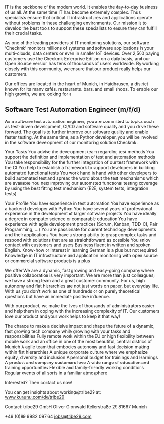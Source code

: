 
IT is the backbone of the modern world. It enables the day-to-day business of us all. At the same time IT has become extremely complex. Thus, specialists ensure that 
critical IT infrastructures and applications operate without problems in these challenging environments. Our mission is to develop the best tools to support these 
specialists to ensure they can fulfill their crucial tasks.

As one of the leading providers of IT monitoring solutions, our software ‘Checkmk’ monitors millions of systems and software applications in your multi-clouds, data 
centers or even in smaller IoT devices. Over 2,500 paying customers use the Checkmk Enterprise Edition on a daily basis, and our Open Source version has tens of 
thousands of users worldwide. By working closely with this community, we ensure that our product really helps our customers.

Our offices are located in the heart of Munich, in Haidhausen, a district known for its many cafés, restaurants, bars, and small shops. To enable our high growth, we 
are looking for a

## Software Test Automation Engineer (m/f/d)
As a software test automation engineer, you are committed to topics such as test-driven development, CI/CD and software quality and you drive these forward. The goal 
is to further improve our software quality and enable faster testing. At the same time, as a Python developer, you will be involved in the software development of our 
monitoring solution Checkmk.

Your Tasks
You advise the development team regarding test methods
You support the definition and implementation of test and automation methods
You take responsibility for the further integration of our test framework with the CI
You help to establish a framework to support developers in building automated functional tests
You work hand in hand with other developers to build automated test and spread the word about the test mechanisms which are available
You help improving our automated functional testing coverage by using the best fitting test mechanism (E2E, system tests, integration tests)
 
Your Profile
You have experience in test automation
You have experience as a backend developer with Python
You have several years of professional experience in the development of larger software projects
You have ideally a degree in computer science or comparable education
You have experience with agile development practices (Scrum, Kanban, TDD, CI, Pair Programming, …)
You are passionate for current technology developments and their applications
You have a strong ability to grasp complex tasks and respond with solutions that are as straightforward as possible
You enjoy contact with customers and users
Business fluent in written and spoken English. Know-how or interest in learning German is a plus but not required
Knowledge in IT infrastructure and application monitoring with open source or commercial software products is a plus
 
We offer
We are a dynamic, fast growing and easy-going company where positive collaboration is very important. We are more than just colleagues; we have a strong team and a 
great customer community. For us, high autonomy and flat hierarchies are not just words on paper, but everyday life. With us you don’t work as one of hundreds or on 
purely theoretical questions but have an immediate positive influence.

With our product, we make the lives of thousands of administrators easier and help them in coping with the increasing complexity of IT. Our customers love our product
and your work helps to keep it that way!

The chance to make a decisive impact and shape the future of a dynamic, fast growing tech company while growing with your tasks and responsibilities
Fully remote work within the EU or high flexibility between mobile work and an office in one of the most beautiful, central districs of Munich
A agile team that embodies autonomy and fast decision making within flat hierarchies
A unique corporate culture where we emphasize equity, diversity and inclusion
A personal budget for trainings and learnings
A product and company customers love
A wide range of education and training opportunities
Flexible and family-friendly working conditions
Regular events of all sorts in a familiar atmosphere
 
Interested? Then contact us now!

You can get insights about working@tribe29 at: www.kununu.com/de/tribe29

Contact:
tribe29 GmbH
Oliver Gronwald
Kellerstraße 29
81667 Munich

+49 (0)89 9982 097 64
jobs@tribe29.com
